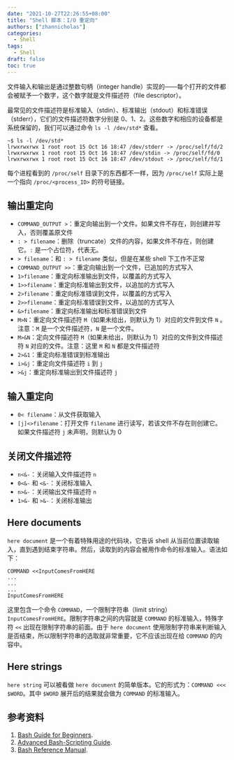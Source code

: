 ```yaml
---
date: "2021-10-27T22:26:55+08:00"
title: "Shell 脚本：I/O 重定向"
authors: ["zhannicholas"]
categories:
  - Shell
tags:
  - Shell
draft: false
toc: true
---
```


文件输入和输出是通过整数句柄（integer handle）实现的——每个打开的文件都会被赋予一个数字，这个数字就是文件描述符（file descriptor）。

最常见的文件描述符是标准输入（stdin）、标准输出（stdout）和标准错误（stderr），它们的文件描述符数字分别是 0、1、2。这些数字和相应的设备都是系统保留的，我们可以通过命令 `ls -l /dev/std*` 查看。

```shell
~$ ls -l /dev/std*
lrwxrwxrwx 1 root root 15 Oct 16 18:47 /dev/stderr -> /proc/self/fd/2
lrwxrwxrwx 1 root root 15 Oct 16 18:47 /dev/stdin -> /proc/self/fd/0
lrwxrwxrwx 1 root root 15 Oct 16 18:47 /dev/stdout -> /proc/self/fd/1
```

每个进程看到的 `/proc/self` 目录下的东西都不一样，因为 `/proc/self` 实际上是一个指向 `/proc/<process_ID>` 的符号链接。

## 输出重定向

* `COMMAND_OUTPUT >`：重定向输出到一个文件。如果文件不存在，则创建并写入，否则覆盖原文件
* `: > filename`：删除（truncate）文件的内容，如果文件不存在，则创建它。`:` 是一个占位符，代表无。
* `> filename`：和 `: > filename` 类似，但是在某些 shell 下工作不正常
* `COMMAND_OUTPUT >>`：重定向输出到一个文件，已追加的方式写入
* `1>filename`：重定向标准输出到文件，以覆盖的方式写入
* `1>>filename`：重定向标准输出到文件，以追加的方式写入
* `2>filename`：重定向标准错误到文件，以覆盖的方式写入
* `2>>filename`：重定向标准错误到文件，以追加的方式写入
* `&>filename`：重定向标准输出和标准错误到文件
* `M>N`：重定向文件描述符 `M`（如果未给出，则默认为 1）对应的文件到文件 `N` 。注意：`M` 是一个文件描述符，`N` 是一个文件。
* `M>&N`：定向文件描述符 `M`（如果未给出，则默认为 1）对应的文件到文件描述符 `N` 对应的文件。注意：这里 `M` 和 `N` 都是文件描述符
* `2>&1`：重定向标准错误到标准输出
* `i>&j`：重定向文件描述符 `i` 到 `j`
* `>&j`：重定向标准输出到文件描述符 `j`

## 输入重定向

* `0< filename`：从文件获取输入
* `[j]<>filename`：打开文件 `filename` 进行读写，若该文件不存在则创建它。如果文件描述符 `j` 未声明，则默认为 0

## 关闭文件描述符

* `n<&-`：关闭输入文件描述符 `n`
* `0<&-` 和 `<&-`：关闭标准输入
* `n>&-`：关闭输出文件描述符 `n`
* `1>&-` 和 `>&-`：关闭标准输出

## Here documents

`here document` 是一个有着特殊用途的代码块，它告诉 shell 从当前位置读取输入，直到遇到结束字符串。然后，读取到的内容会被用作命令的标准输入。语法如下：
```
COMMAND <<InputComesFromHERE
...
...
...
InputComesFromHERE
```
这里包含一个命令 `COMMAND`，一个限制字符串（limit string）`InputComesFromHERE`。限制字符串之间的内容就是 `COMMAND` 的标准输入，特殊字符 `<<` 出现在限制字符串的前面。由于 `here document` 使用限制字符串来判断输入是否结束，所以限制字符串的选取就非常重要，它不应该出现在给 `COMMAND` 的内容中。

## Here strings

`here string` 可以被看做 `here document` 的简单版本。它的形式为：`COMMAND <<< $WORD`。其中 `$WORD` 展开后的结果就会做为 `COMMAND` 的标准输入。

## 参考资料

1. [Bash Guide for Beginners](https://tldp.org/LDP/Bash-Beginners-Guide/html/index.html).
2. [Advanced Bash-Scripting Guide](https://tldp.org/LDP/abs/html/index.html).
3. [Bash Reference Manual](https://www.gnu.org/software/bash/manual/html_node/).